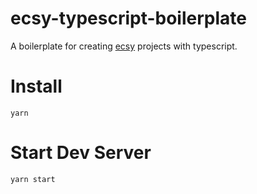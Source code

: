 # ecsy-typescript-boilerplate

A boilerplate for creating [ecsy](https://github.com/ecsyjs/ecsy) projects with typescript.

# Install

```
yarn
```

# Start Dev Server

```
yarn start
```
